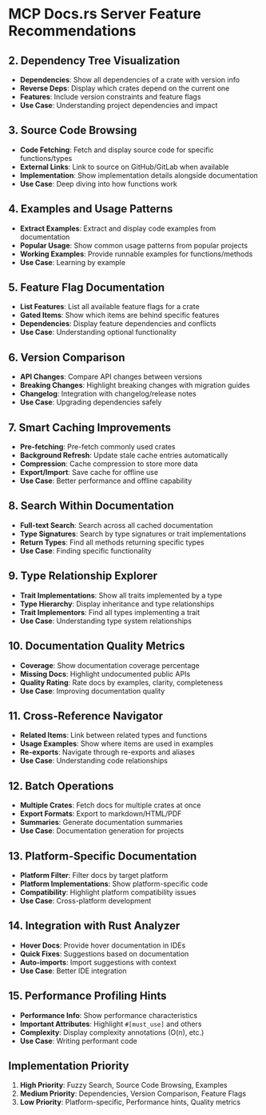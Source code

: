 # MCP Docs.rs Server Feature Recommendations

## 2. Dependency Tree Visualization

- **Dependencies**: Show all dependencies of a crate with version info
- **Reverse Deps**: Display which crates depend on the current one
- **Features**: Include version constraints and feature flags
- **Use Case**: Understanding project dependencies and impact

## 3. Source Code Browsing

- **Code Fetching**: Fetch and display source code for specific functions/types
- **External Links**: Link to source on GitHub/GitLab when available
- **Implementation**: Show implementation details alongside documentation
- **Use Case**: Deep diving into how functions work

## 4. Examples and Usage Patterns

- **Extract Examples**: Extract and display code examples from documentation
- **Popular Usage**: Show common usage patterns from popular projects
- **Working Examples**: Provide runnable examples for functions/methods
- **Use Case**: Learning by example

## 5. Feature Flag Documentation

- **List Features**: List all available feature flags for a crate
- **Gated Items**: Show which items are behind specific features
- **Dependencies**: Display feature dependencies and conflicts
- **Use Case**: Understanding optional functionality

## 6. Version Comparison

- **API Changes**: Compare API changes between versions
- **Breaking Changes**: Highlight breaking changes with migration guides
- **Changelog**: Integration with changelog/release notes
- **Use Case**: Upgrading dependencies safely

## 7. Smart Caching Improvements

- **Pre-fetching**: Pre-fetch commonly used crates
- **Background Refresh**: Update stale cache entries automatically
- **Compression**: Cache compression to store more data
- **Export/Import**: Save cache for offline use
- **Use Case**: Better performance and offline capability

## 8. Search Within Documentation

- **Full-text Search**: Search across all cached documentation
- **Type Signatures**: Search by type signatures or trait implementations
- **Return Types**: Find all methods returning specific types
- **Use Case**: Finding specific functionality

## 9. Type Relationship Explorer

- **Trait Implementations**: Show all traits implemented by a type
- **Type Hierarchy**: Display inheritance and type relationships
- **Trait Implementors**: Find all types implementing a trait
- **Use Case**: Understanding type system relationships

## 10. Documentation Quality Metrics

- **Coverage**: Show documentation coverage percentage
- **Missing Docs**: Highlight undocumented public APIs
- **Quality Rating**: Rate docs by examples, clarity, completeness
- **Use Case**: Improving documentation quality

## 11. Cross-Reference Navigator

- **Related Items**: Link between related types and functions
- **Usage Examples**: Show where items are used in examples
- **Re-exports**: Navigate through re-exports and aliases
- **Use Case**: Understanding code relationships

## 12. Batch Operations

- **Multiple Crates**: Fetch docs for multiple crates at once
- **Export Formats**: Export to markdown/HTML/PDF
- **Summaries**: Generate documentation summaries
- **Use Case**: Documentation generation for projects

## 13. Platform-Specific Documentation

- **Platform Filter**: Filter docs by target platform
- **Platform Implementations**: Show platform-specific code
- **Compatibility**: Highlight platform compatibility issues
- **Use Case**: Cross-platform development

## 14. Integration with Rust Analyzer

- **Hover Docs**: Provide hover documentation in IDEs
- **Quick Fixes**: Suggestions based on documentation
- **Auto-imports**: Import suggestions with context
- **Use Case**: Better IDE integration

## 15. Performance Profiling Hints

- **Performance Info**: Show performance characteristics
- **Important Attributes**: Highlight `#[must_use]` and others
- **Complexity**: Display complexity annotations (O(n), etc.)
- **Use Case**: Writing performant code

## Implementation Priority

1. **High Priority**: Fuzzy Search, Source Code Browsing, Examples
2. **Medium Priority**: Dependencies, Version Comparison, Feature Flags
3. **Low Priority**: Platform-specific, Performance hints, Quality metrics
